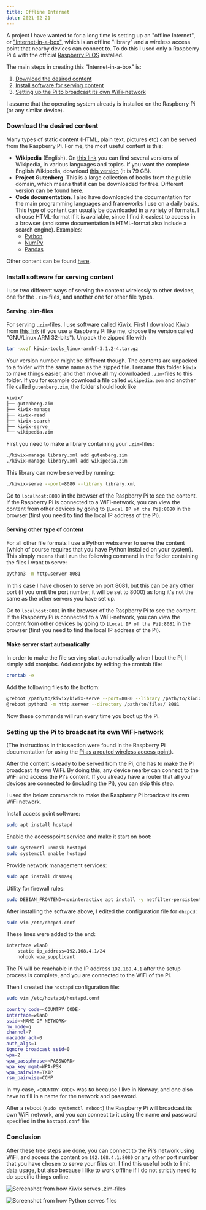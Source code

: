 ```yaml
---
title: Offline Internet
date: 2021-02-21
---
```


A project I have wanted to for a long time is setting up an "offline Internet",
or ["Internet-in-a-box"](https://en.wikipedia.org/wiki/Internet-in-a-Box),
which is an offline "library" and a wireless access point that nearby devices
can connect to. To do this I used only a Raspberry Pi 4 with the official [Raspberry Pi
OS](https://www.raspberrypi.org/software/operating-systems/) installed.

The main steps in creating this "Internet-in-a-box" is:

1. [Download the desired content](posts/20210221-offline-internet/index.html#download-the-desired-content)
2. [Install software for serving content](posts/20210221-offline-internet/index.html#install-software-for-serving-content)
3. [Setting up the Pi to broadcast its own
   WiFi-network](posts/20210221-offline-internet/index.html#setting-up-the-pi-to-broadcast-its-own-wifi-network)

I assume that the operating system already is installed on the Raspberry Pi (or
any similar device).

### Download the desired content

Many types of static content (HTML, plain text, pictures etc) can be served
from the Raspberry Pi. For me, the most useful content is this:

- **Wikipedia** (English). On [this
  link](https://download.kiwix.org/zim/wikipedia/) you can find several
  versions of Wikipedia, in various languages and topics. If you want the
  complete English Wikipedia, download [this
  version](https://download.kiwix.org/zim/wikipedia/wikipedia_en_all_maxi_2020-12.zim)
  (it is 79 GB).
- **Project Gutenberg**. This is a large collection of books from the public
  domain, which means that it can be downloaded for free. Different version can
  be found [here](https://download.kiwix.org/zim/gutenberg/).
- **Code documentation**. I also have downloaded the documentation for the main
  programming languages and frameworks I use on a daily basis. This type of
  content can usually be downloaded in a variety of formats. I choose
  HTML-format if it is available, since I find it easiest to access in a
  browser (and some documentation in HTML-format also include a search engine).
  Examples:
    - [Python](https://docs.python.org/3/)
    - [NumPy](https://numpy.org/doc/)
    - [Pandas](https://pandas.pydata.org/docs/)

Other content can be found [here](https://download.kiwix.org/zim/).

### Install software for serving content

I use two different ways of serving the content wirelessly to other devices,
one for the `.zim`-files, and another one for other file types.

#### Serving .zim-files

For serving `.zim`-files, I use software called Kiwix. First I download Kiwix
from [this link](https://www.kiwix.org/en/downloads/kiwix-serve/) (if you use a
Raspberry Pi like me, choose the version called "GNU/Linux ARM 32-bits").
Unpack the zipped file with

```sh
tar -xvzf kiwix-tools_linux-armhf-3.1.2-4.tar.gz
```

Your version number might be different though. The contents are unpacked to a
folder with the same name as the zipped file. I rename this folder `kiwix` to
make things easier, and then move all my downloaded `.zim`-files to this
folder. If you for example download a file called `wikipedia.zom` and another
file called `gutenberg.zim`, the folder should look like

```sh
kiwix/
├── gutenberg.zim
├── kiwix-manage
├── kiwix-read
├── kiwix-search
├── kiwix-serve
└── wikipedia.zim
```

First you need to make a library containing your `.zim`-files:

```sh
./kiwix-manage library.xml add gutenberg.zim
./kiwix-manage library.xml add wikipedia.zim
```

This library can now be served by running:

```sh
./kiwix-serve --port=8080 --library library.xml 
```

Go to `localhost:8080` in the browser of the Raspberry Pi to see the content.
If the Raspberry Pi is connected to a WiFi-network, you can view the content
from other devices by going to `[Local IP of the Pi]:8080` in the browser
(first you need to find the local IP address of the Pi).

#### Serving other type of content

For all other file formats I use a Python webserver to serve the content (which
of course requires that you have Python installed on your system). This simply
means that I run the following command in the folder containing the files I
want to serve:

```sh
python3 -m http.server 8081
```

In this case I have chosen to serve on port 8081, but this can be any other
port (if you omit the port number, it will be set to 8000) as long it's not the
same as the other servers you have set up.

Go to `localhost:8081` in the browser of the Raspberry Pi to see the content.
If the Raspberry Pi is connected to a WiFi-network, you can view the content
from other devices by going to `[Local IP of the Pi]:8081` in the browser
(first you need to find the local IP address of the Pi).

#### Make server start automatically

In order to make the file serving start automatically when I boot the Pi, I
simply add cronjobs. Add cronjobs by editing the crontab file:

```sh
crontab -e
```

Add the following files to the bottom:

```sh
@reboot /path/to/kiwix/kiwix-serve --port=8080 --library /path/to/kiwix/library.xml
@reboot python3 -m http.server --directory /path/to/files/ 8081
```

Now these commands will run every time you boot up the Pi.


### Setting up the Pi to broadcast its own WiFi-network

(The instructions in this section were found in the Raspberry Pi documentation
for using the [Pi as a routed wireless access
point](https://www.raspberrypi.org/documentation/configuration/wireless/access-point-routed.md)).

After the content is ready to be served from the Pi, one has to make the Pi
broadcast its own WiFi. By doing this, any device nearby can connect to the
WiFi and access the Pi's content. If you already have a router that all your
devices are connected to (including the Pi), you can skip this step.

I used the below commands to make the Raspberry Pi broadcast its own WiFi
network.

Install access point software:
```sh
sudo apt install hostapd
```
Enable the accesspoint service and make it start on boot:
```sh
sudo systemctl unmask hostapd
sudo systemctl enable hostapd
```
Provide network management services:
```sh
sudo apt install dnsmasq
```
Utility for firewall rules:
```sh
sudo DEBIAN_FRONTEND=noninteractive apt install -y netfilter-persistent iptables-persistent
```

After installing the software above, I edited the configuration file for
`dhcpcd`:

```sh
sudo vim /etc/dhcpcd.conf
```

These  lines were added to the end:

```sh
interface wlan0
    static ip_address=192.168.4.1/24
    nohook wpa_supplicant
```

The Pi will be reachable in the IP address `192.168.4.1` after the setup
process is complete, and you are connected to the WiFi of the Pi.

Then I created the `hostapd` configuration file:

```sh
sudo vim /etc/hostapd/hostapd.conf
```

```sh
country_code=<COUNTRY CODE>
interface=wlan0
ssid=<NAME OF NETWORK>
hw_mode=g
channel=7
macaddr_acl=0
auth_algs=1
ignore_broadcast_ssid=0
wpa=2
wpa_passphrase=<PASSWORD>
wpa_key_mgmt=WPA-PSK
wpa_pairwise=TKIP
rsn_pairwise=CCMP
```

In my case, `<COUNTRY CODE>` was `NO` because I live in Norway, and one also have
to fill in a name for the network and password.

After a reboot (`sudo systemctl reboot`) the Raspberry Pi will broadcast its
own WiFi network, and you can connect to it using the name and password
specified in the `hostapd.conf` file.


### Conclusion

After these tree steps are done, you can connect to the Pi's network using
WiFi, and access the content on `192.168.4.1:8080` or any other port number
that you have chosen to serve your files on. I find this useful both to limit
data usage, but also because I like to work offline if I do not strictly need
to do specific things online.

![Screenshot from how Kiwix serves .zim-files ](posts/20210221-offline-internet/01.png)

![Screenshot from how Python serves files ](posts/20210221-offline-internet/02.png)
